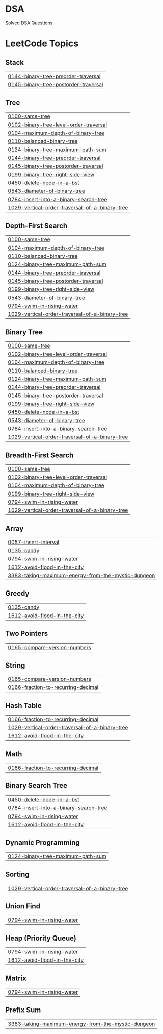 # DSA

Solved DSA Questions

<!---LeetCode Topics Start-->
# LeetCode Topics
## Stack
|  |
| ------- |
| [0144-binary-tree-preorder-traversal](https://github.com/Tushar9898/DSA/tree/master/0144-binary-tree-preorder-traversal) |
| [0145-binary-tree-postorder-traversal](https://github.com/Tushar9898/DSA/tree/master/0145-binary-tree-postorder-traversal) |
## Tree
|  |
| ------- |
| [0100-same-tree](https://github.com/Tushar9898/DSA/tree/master/0100-same-tree) |
| [0102-binary-tree-level-order-traversal](https://github.com/Tushar9898/DSA/tree/master/0102-binary-tree-level-order-traversal) |
| [0104-maximum-depth-of-binary-tree](https://github.com/Tushar9898/DSA/tree/master/0104-maximum-depth-of-binary-tree) |
| [0110-balanced-binary-tree](https://github.com/Tushar9898/DSA/tree/master/0110-balanced-binary-tree) |
| [0124-binary-tree-maximum-path-sum](https://github.com/Tushar9898/DSA/tree/master/0124-binary-tree-maximum-path-sum) |
| [0144-binary-tree-preorder-traversal](https://github.com/Tushar9898/DSA/tree/master/0144-binary-tree-preorder-traversal) |
| [0145-binary-tree-postorder-traversal](https://github.com/Tushar9898/DSA/tree/master/0145-binary-tree-postorder-traversal) |
| [0199-binary-tree-right-side-view](https://github.com/Tushar9898/DSA/tree/master/0199-binary-tree-right-side-view) |
| [0450-delete-node-in-a-bst](https://github.com/Tushar9898/DSA/tree/master/0450-delete-node-in-a-bst) |
| [0543-diameter-of-binary-tree](https://github.com/Tushar9898/DSA/tree/master/0543-diameter-of-binary-tree) |
| [0784-insert-into-a-binary-search-tree](https://github.com/Tushar9898/DSA/tree/master/0784-insert-into-a-binary-search-tree) |
| [1029-vertical-order-traversal-of-a-binary-tree](https://github.com/Tushar9898/DSA/tree/master/1029-vertical-order-traversal-of-a-binary-tree) |
## Depth-First Search
|  |
| ------- |
| [0100-same-tree](https://github.com/Tushar9898/DSA/tree/master/0100-same-tree) |
| [0104-maximum-depth-of-binary-tree](https://github.com/Tushar9898/DSA/tree/master/0104-maximum-depth-of-binary-tree) |
| [0110-balanced-binary-tree](https://github.com/Tushar9898/DSA/tree/master/0110-balanced-binary-tree) |
| [0124-binary-tree-maximum-path-sum](https://github.com/Tushar9898/DSA/tree/master/0124-binary-tree-maximum-path-sum) |
| [0144-binary-tree-preorder-traversal](https://github.com/Tushar9898/DSA/tree/master/0144-binary-tree-preorder-traversal) |
| [0145-binary-tree-postorder-traversal](https://github.com/Tushar9898/DSA/tree/master/0145-binary-tree-postorder-traversal) |
| [0199-binary-tree-right-side-view](https://github.com/Tushar9898/DSA/tree/master/0199-binary-tree-right-side-view) |
| [0543-diameter-of-binary-tree](https://github.com/Tushar9898/DSA/tree/master/0543-diameter-of-binary-tree) |
| [0794-swim-in-rising-water](https://github.com/Tushar9898/DSA/tree/master/0794-swim-in-rising-water) |
| [1029-vertical-order-traversal-of-a-binary-tree](https://github.com/Tushar9898/DSA/tree/master/1029-vertical-order-traversal-of-a-binary-tree) |
## Binary Tree
|  |
| ------- |
| [0100-same-tree](https://github.com/Tushar9898/DSA/tree/master/0100-same-tree) |
| [0102-binary-tree-level-order-traversal](https://github.com/Tushar9898/DSA/tree/master/0102-binary-tree-level-order-traversal) |
| [0104-maximum-depth-of-binary-tree](https://github.com/Tushar9898/DSA/tree/master/0104-maximum-depth-of-binary-tree) |
| [0110-balanced-binary-tree](https://github.com/Tushar9898/DSA/tree/master/0110-balanced-binary-tree) |
| [0124-binary-tree-maximum-path-sum](https://github.com/Tushar9898/DSA/tree/master/0124-binary-tree-maximum-path-sum) |
| [0144-binary-tree-preorder-traversal](https://github.com/Tushar9898/DSA/tree/master/0144-binary-tree-preorder-traversal) |
| [0145-binary-tree-postorder-traversal](https://github.com/Tushar9898/DSA/tree/master/0145-binary-tree-postorder-traversal) |
| [0199-binary-tree-right-side-view](https://github.com/Tushar9898/DSA/tree/master/0199-binary-tree-right-side-view) |
| [0450-delete-node-in-a-bst](https://github.com/Tushar9898/DSA/tree/master/0450-delete-node-in-a-bst) |
| [0543-diameter-of-binary-tree](https://github.com/Tushar9898/DSA/tree/master/0543-diameter-of-binary-tree) |
| [0784-insert-into-a-binary-search-tree](https://github.com/Tushar9898/DSA/tree/master/0784-insert-into-a-binary-search-tree) |
| [1029-vertical-order-traversal-of-a-binary-tree](https://github.com/Tushar9898/DSA/tree/master/1029-vertical-order-traversal-of-a-binary-tree) |
## Breadth-First Search
|  |
| ------- |
| [0100-same-tree](https://github.com/Tushar9898/DSA/tree/master/0100-same-tree) |
| [0102-binary-tree-level-order-traversal](https://github.com/Tushar9898/DSA/tree/master/0102-binary-tree-level-order-traversal) |
| [0104-maximum-depth-of-binary-tree](https://github.com/Tushar9898/DSA/tree/master/0104-maximum-depth-of-binary-tree) |
| [0199-binary-tree-right-side-view](https://github.com/Tushar9898/DSA/tree/master/0199-binary-tree-right-side-view) |
| [0794-swim-in-rising-water](https://github.com/Tushar9898/DSA/tree/master/0794-swim-in-rising-water) |
| [1029-vertical-order-traversal-of-a-binary-tree](https://github.com/Tushar9898/DSA/tree/master/1029-vertical-order-traversal-of-a-binary-tree) |
## Array
|  |
| ------- |
| [0057-insert-interval](https://github.com/Tushar9898/DSA/tree/master/0057-insert-interval) |
| [0135-candy](https://github.com/Tushar9898/DSA/tree/master/0135-candy) |
| [0794-swim-in-rising-water](https://github.com/Tushar9898/DSA/tree/master/0794-swim-in-rising-water) |
| [1612-avoid-flood-in-the-city](https://github.com/Tushar9898/DSA/tree/master/1612-avoid-flood-in-the-city) |
| [3383-taking-maximum-energy-from-the-mystic-dungeon](https://github.com/Tushar9898/DSA/tree/master/3383-taking-maximum-energy-from-the-mystic-dungeon) |
## Greedy
|  |
| ------- |
| [0135-candy](https://github.com/Tushar9898/DSA/tree/master/0135-candy) |
| [1612-avoid-flood-in-the-city](https://github.com/Tushar9898/DSA/tree/master/1612-avoid-flood-in-the-city) |
## Two Pointers
|  |
| ------- |
| [0165-compare-version-numbers](https://github.com/Tushar9898/DSA/tree/master/0165-compare-version-numbers) |
## String
|  |
| ------- |
| [0165-compare-version-numbers](https://github.com/Tushar9898/DSA/tree/master/0165-compare-version-numbers) |
| [0166-fraction-to-recurring-decimal](https://github.com/Tushar9898/DSA/tree/master/0166-fraction-to-recurring-decimal) |
## Hash Table
|  |
| ------- |
| [0166-fraction-to-recurring-decimal](https://github.com/Tushar9898/DSA/tree/master/0166-fraction-to-recurring-decimal) |
| [1029-vertical-order-traversal-of-a-binary-tree](https://github.com/Tushar9898/DSA/tree/master/1029-vertical-order-traversal-of-a-binary-tree) |
| [1612-avoid-flood-in-the-city](https://github.com/Tushar9898/DSA/tree/master/1612-avoid-flood-in-the-city) |
## Math
|  |
| ------- |
| [0166-fraction-to-recurring-decimal](https://github.com/Tushar9898/DSA/tree/master/0166-fraction-to-recurring-decimal) |
## Binary Search Tree
|  |
| ------- |
| [0450-delete-node-in-a-bst](https://github.com/Tushar9898/DSA/tree/master/0450-delete-node-in-a-bst) |
| [0784-insert-into-a-binary-search-tree](https://github.com/Tushar9898/DSA/tree/master/0784-insert-into-a-binary-search-tree) |
| [0794-swim-in-rising-water](https://github.com/Tushar9898/DSA/tree/master/0794-swim-in-rising-water) |
| [1612-avoid-flood-in-the-city](https://github.com/Tushar9898/DSA/tree/master/1612-avoid-flood-in-the-city) |
## Dynamic Programming
|  |
| ------- |
| [0124-binary-tree-maximum-path-sum](https://github.com/Tushar9898/DSA/tree/master/0124-binary-tree-maximum-path-sum) |
## Sorting
|  |
| ------- |
| [1029-vertical-order-traversal-of-a-binary-tree](https://github.com/Tushar9898/DSA/tree/master/1029-vertical-order-traversal-of-a-binary-tree) |
## Union Find
|  |
| ------- |
| [0794-swim-in-rising-water](https://github.com/Tushar9898/DSA/tree/master/0794-swim-in-rising-water) |
## Heap (Priority Queue)
|  |
| ------- |
| [0794-swim-in-rising-water](https://github.com/Tushar9898/DSA/tree/master/0794-swim-in-rising-water) |
| [1612-avoid-flood-in-the-city](https://github.com/Tushar9898/DSA/tree/master/1612-avoid-flood-in-the-city) |
## Matrix
|  |
| ------- |
| [0794-swim-in-rising-water](https://github.com/Tushar9898/DSA/tree/master/0794-swim-in-rising-water) |
## Prefix Sum
|  |
| ------- |
| [3383-taking-maximum-energy-from-the-mystic-dungeon](https://github.com/Tushar9898/DSA/tree/master/3383-taking-maximum-energy-from-the-mystic-dungeon) |
<!---LeetCode Topics End-->